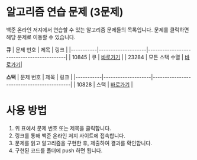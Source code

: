 # 알고리즘 연습 문제 (3문제)

백준 온라인 저지에서 연습할 수 있는 알고리즘 문제들의 목록입니다. 문제를 클릭하면 해당 문제로 이동할 수 있습니다.

**큐**
| 문제 번호 | 제목               | 링크                                       |
|-----------|--------------------|-------------------------------------------|
| 10845    | 큐              | [바로가기](https://www.acmicpc.net/problem/10845) |
| 23284     | 모든 스택 수열               | [바로가기](https://www.acmicpc.net/problem/23284)|

**스택**
| 문제 번호 | 제목               | 링크                                       |
|-----------|--------------------|-------------------------------------------|
| 10828    | 스택              | [바로가기](https://www.acmicpc.net/problem/10828) |


# 사용 방법

1. 위 표에서 문제 번호 또는 제목을 클릭합니다.
2. 링크를 통해 백준 온라인 저지 사이트에 접속합니다.
3. 문제를 읽고 알고리즘을 구현한 후, 제출하여 결과를 확인합니다.
4. 구현된 코드를 폴더에 push 하면 됩니다.
